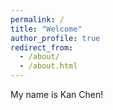 ```yaml
---
permalink: /
title: "Welcome"
author_profile: true
redirect_from: 
  - /about/
  - /about.html
---
```


My name is Kan Chen!

